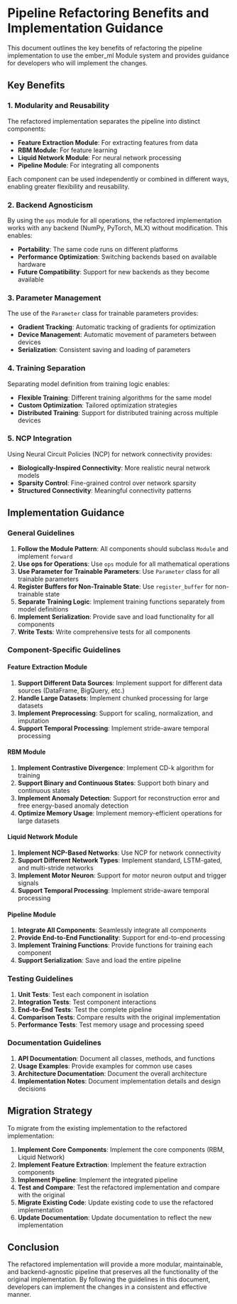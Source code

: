 # Pipeline Refactoring Benefits and Implementation Guidance

This document outlines the key benefits of refactoring the pipeline implementation to use the ember_ml Module system and provides guidance for developers who will implement the changes.

## Key Benefits

### 1. Modularity and Reusability

The refactored implementation separates the pipeline into distinct components:

- **Feature Extraction Module**: For extracting features from data
- **RBM Module**: For feature learning
- **Liquid Network Module**: For neural network processing
- **Pipeline Module**: For integrating all components

Each component can be used independently or combined in different ways, enabling greater flexibility and reusability.

### 2. Backend Agnosticism

By using the `ops` module for all operations, the refactored implementation works with any backend (NumPy, PyTorch, MLX) without modification. This enables:

- **Portability**: The same code runs on different platforms
- **Performance Optimization**: Switching backends based on available hardware
- **Future Compatibility**: Support for new backends as they become available

### 3. Parameter Management

The use of the `Parameter` class for trainable parameters provides:

- **Gradient Tracking**: Automatic tracking of gradients for optimization
- **Device Management**: Automatic movement of parameters between devices
- **Serialization**: Consistent saving and loading of parameters

### 4. Training Separation

Separating model definition from training logic enables:

- **Flexible Training**: Different training algorithms for the same model
- **Custom Optimization**: Tailored optimization strategies
- **Distributed Training**: Support for distributed training across multiple devices

### 5. NCP Integration

Using Neural Circuit Policies (NCP) for network connectivity provides:

- **Biologically-Inspired Connectivity**: More realistic neural network models
- **Sparsity Control**: Fine-grained control over network sparsity
- **Structured Connectivity**: Meaningful connectivity patterns

## Implementation Guidance

### General Guidelines

1. **Follow the Module Pattern**: All components should subclass `Module` and implement `forward`
2. **Use ops for Operations**: Use `ops` module for all mathematical operations
3. **Use Parameter for Trainable Parameters**: Use `Parameter` class for all trainable parameters
4. **Register Buffers for Non-Trainable State**: Use `register_buffer` for non-trainable state
5. **Separate Training Logic**: Implement training functions separately from model definitions
6. **Implement Serialization**: Provide save and load functionality for all components
7. **Write Tests**: Write comprehensive tests for all components

### Component-Specific Guidelines

#### Feature Extraction Module

1. **Support Different Data Sources**: Implement support for different data sources (DataFrame, BigQuery, etc.)
2. **Handle Large Datasets**: Implement chunked processing for large datasets
3. **Implement Preprocessing**: Support for scaling, normalization, and imputation
4. **Support Temporal Processing**: Implement stride-aware temporal processing

#### RBM Module

1. **Implement Contrastive Divergence**: Implement CD-k algorithm for training
2. **Support Binary and Continuous States**: Support both binary and continuous states
3. **Implement Anomaly Detection**: Support for reconstruction error and free energy-based anomaly detection
4. **Optimize Memory Usage**: Implement memory-efficient operations for large datasets

#### Liquid Network Module

1. **Implement NCP-Based Networks**: Use NCP for network connectivity
2. **Support Different Network Types**: Implement standard, LSTM-gated, and multi-stride networks
3. **Implement Motor Neuron**: Support for motor neuron output and trigger signals
4. **Support Temporal Processing**: Implement stride-aware temporal processing

#### Pipeline Module

1. **Integrate All Components**: Seamlessly integrate all components
2. **Provide End-to-End Functionality**: Support for end-to-end processing
3. **Implement Training Functions**: Provide functions for training each component
4. **Support Serialization**: Save and load the entire pipeline

### Testing Guidelines

1. **Unit Tests**: Test each component in isolation
2. **Integration Tests**: Test component interactions
3. **End-to-End Tests**: Test the complete pipeline
4. **Comparison Tests**: Compare results with the original implementation
5. **Performance Tests**: Test memory usage and processing speed

### Documentation Guidelines

1. **API Documentation**: Document all classes, methods, and functions
2. **Usage Examples**: Provide examples for common use cases
3. **Architecture Documentation**: Document the overall architecture
4. **Implementation Notes**: Document implementation details and design decisions

## Migration Strategy

To migrate from the existing implementation to the refactored implementation:

1. **Implement Core Components**: Implement the core components (RBM, Liquid Network)
2. **Implement Feature Extraction**: Implement the feature extraction components
3. **Implement Pipeline**: Implement the integrated pipeline
4. **Test and Compare**: Test the refactored implementation and compare with the original
5. **Migrate Existing Code**: Update existing code to use the refactored implementation
6. **Update Documentation**: Update documentation to reflect the new implementation

## Conclusion

The refactored implementation will provide a more modular, maintainable, and backend-agnostic pipeline that preserves all the functionality of the original implementation. By following the guidelines in this document, developers can implement the changes in a consistent and effective manner.